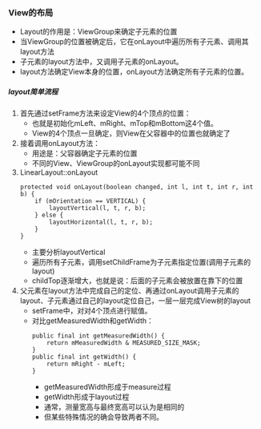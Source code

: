 ### View的布局

* Layout的作用是：ViewGroup来确定子元素的位置
* 当ViewGroup的位置被确定后，它在onLayout中遍历所有子元素、调用其layout方法
* 子元素的layout方法中，又调用子元素的onLayout。
* layout方法确定View本身的位置，onLayout方法确定所有子元素的位置。

##### layout简单流程

1. 首先通过setFrame方法来设定View的4个顶点的位置：
    * 也就是初始化mLeft、mRight、mTop和mBottom这4个值。
    * View的4个顶点一旦确定，则View在父容器中的位置也就确定了
2. 接着调用onLayout方法：
    * 用途是：父容器确定子元素的位置
    * 不同的View、ViewGroup的onLayout实现都可能不同
3. LinearLayout::onLayout
    ```
    protected void onLayout(boolean changed, int l, int t, int r, int b) {
        if (mOrientation == VERTICAL) {
            layoutVertical(l, t, r, b);
        } else {
            layoutHorizontal(l, t, r, b);
        }
    }
    ```
    * 主要分析layoutVertical
    * 遍历所有子元素，调用setChildFrame为子元素指定位置(调用子元素的layout)
    * childTop逐渐增大，也就是说：后面的子元素会被放置在靠下的位置
4. 父元素在layout方法中完成自己的定位、再通过onLayout调用子元素的layout、子元素通过自己的layout定位自己，一层一层完成View树的layout
    * setFrame中，对对4个顶点进行赋值。
    * 对比getMeasuredWidth和getWidth：
        ```
        public final int getMeasuredWidth() {
            return mMeasuredWidth & MEASURED_SIZE_MASK;
        }
        public final int getWidth() {
            return mRight - mLeft;
        }
        ```
        * getMeasuredWidth形成于measure过程
        * getWidth形成于layout过程
        * 通常，测量宽高与最终宽高可以认为是相同的
        * 但某些特殊情况的确会导致两者不同。